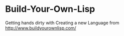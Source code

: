 # Build-Your-Own-Lisp
Getting hands dirty with Creating a new Language from http://www.buildyourownlisp.com/
